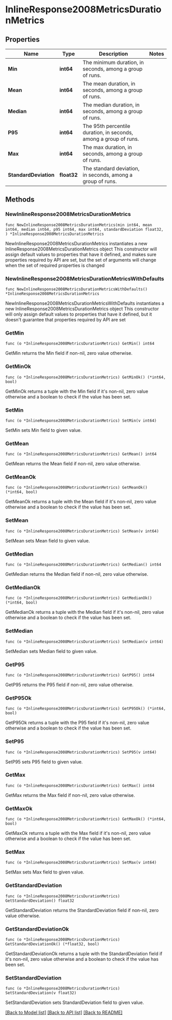 # InlineResponse2008MetricsDurationMetrics

## Properties

Name | Type | Description | Notes
------------ | ------------- | ------------- | -------------
**Min** | **int64** | The minimum duration, in seconds, among a group of runs. | 
**Mean** | **int64** | The mean duration, in seconds, among a group of runs. | 
**Median** | **int64** | The median duration, in seconds, among a group of runs. | 
**P95** | **int64** | The 95th percentile duration, in seconds, among a group of runs. | 
**Max** | **int64** | The max duration, in seconds, among a group of runs. | 
**StandardDeviation** | **float32** | The standard deviation, in seconds, among a group of runs. | 

## Methods

### NewInlineResponse2008MetricsDurationMetrics

`func NewInlineResponse2008MetricsDurationMetrics(min int64, mean int64, median int64, p95 int64, max int64, standardDeviation float32, ) *InlineResponse2008MetricsDurationMetrics`

NewInlineResponse2008MetricsDurationMetrics instantiates a new InlineResponse2008MetricsDurationMetrics object
This constructor will assign default values to properties that have it defined,
and makes sure properties required by API are set, but the set of arguments
will change when the set of required properties is changed

### NewInlineResponse2008MetricsDurationMetricsWithDefaults

`func NewInlineResponse2008MetricsDurationMetricsWithDefaults() *InlineResponse2008MetricsDurationMetrics`

NewInlineResponse2008MetricsDurationMetricsWithDefaults instantiates a new InlineResponse2008MetricsDurationMetrics object
This constructor will only assign default values to properties that have it defined,
but it doesn't guarantee that properties required by API are set

### GetMin

`func (o *InlineResponse2008MetricsDurationMetrics) GetMin() int64`

GetMin returns the Min field if non-nil, zero value otherwise.

### GetMinOk

`func (o *InlineResponse2008MetricsDurationMetrics) GetMinOk() (*int64, bool)`

GetMinOk returns a tuple with the Min field if it's non-nil, zero value otherwise
and a boolean to check if the value has been set.

### SetMin

`func (o *InlineResponse2008MetricsDurationMetrics) SetMin(v int64)`

SetMin sets Min field to given value.


### GetMean

`func (o *InlineResponse2008MetricsDurationMetrics) GetMean() int64`

GetMean returns the Mean field if non-nil, zero value otherwise.

### GetMeanOk

`func (o *InlineResponse2008MetricsDurationMetrics) GetMeanOk() (*int64, bool)`

GetMeanOk returns a tuple with the Mean field if it's non-nil, zero value otherwise
and a boolean to check if the value has been set.

### SetMean

`func (o *InlineResponse2008MetricsDurationMetrics) SetMean(v int64)`

SetMean sets Mean field to given value.


### GetMedian

`func (o *InlineResponse2008MetricsDurationMetrics) GetMedian() int64`

GetMedian returns the Median field if non-nil, zero value otherwise.

### GetMedianOk

`func (o *InlineResponse2008MetricsDurationMetrics) GetMedianOk() (*int64, bool)`

GetMedianOk returns a tuple with the Median field if it's non-nil, zero value otherwise
and a boolean to check if the value has been set.

### SetMedian

`func (o *InlineResponse2008MetricsDurationMetrics) SetMedian(v int64)`

SetMedian sets Median field to given value.


### GetP95

`func (o *InlineResponse2008MetricsDurationMetrics) GetP95() int64`

GetP95 returns the P95 field if non-nil, zero value otherwise.

### GetP95Ok

`func (o *InlineResponse2008MetricsDurationMetrics) GetP95Ok() (*int64, bool)`

GetP95Ok returns a tuple with the P95 field if it's non-nil, zero value otherwise
and a boolean to check if the value has been set.

### SetP95

`func (o *InlineResponse2008MetricsDurationMetrics) SetP95(v int64)`

SetP95 sets P95 field to given value.


### GetMax

`func (o *InlineResponse2008MetricsDurationMetrics) GetMax() int64`

GetMax returns the Max field if non-nil, zero value otherwise.

### GetMaxOk

`func (o *InlineResponse2008MetricsDurationMetrics) GetMaxOk() (*int64, bool)`

GetMaxOk returns a tuple with the Max field if it's non-nil, zero value otherwise
and a boolean to check if the value has been set.

### SetMax

`func (o *InlineResponse2008MetricsDurationMetrics) SetMax(v int64)`

SetMax sets Max field to given value.


### GetStandardDeviation

`func (o *InlineResponse2008MetricsDurationMetrics) GetStandardDeviation() float32`

GetStandardDeviation returns the StandardDeviation field if non-nil, zero value otherwise.

### GetStandardDeviationOk

`func (o *InlineResponse2008MetricsDurationMetrics) GetStandardDeviationOk() (*float32, bool)`

GetStandardDeviationOk returns a tuple with the StandardDeviation field if it's non-nil, zero value otherwise
and a boolean to check if the value has been set.

### SetStandardDeviation

`func (o *InlineResponse2008MetricsDurationMetrics) SetStandardDeviation(v float32)`

SetStandardDeviation sets StandardDeviation field to given value.



[[Back to Model list]](../README.md#documentation-for-models) [[Back to API list]](../README.md#documentation-for-api-endpoints) [[Back to README]](../README.md)


